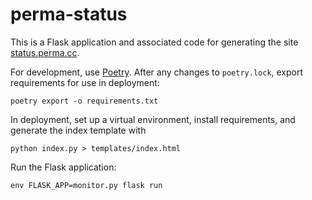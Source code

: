 perma-status
============

This is a Flask application and associated code for generating the
site [status.perma.cc](https://status.perma.cc/).

For development, use [Poetry](https://python-poetry.org/). After any
changes to `poetry.lock`, export requirements for use in deployment:

    poetry export -o requirements.txt

In deployment, set up a virtual environment, install requirements, and
generate the index template with

    python index.py > templates/index.html

Run the Flask application:

    env FLASK_APP=monitor.py flask run
